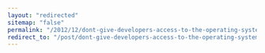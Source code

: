 ```yaml
---
layout: "redirected"
sitemap: "false"
permalink: "/2012/12/dont-give-developers-access-to-the-operating-system/"
redirect_to: "/post/dont-give-developers-access-to-the-operating-system/"
---
```




